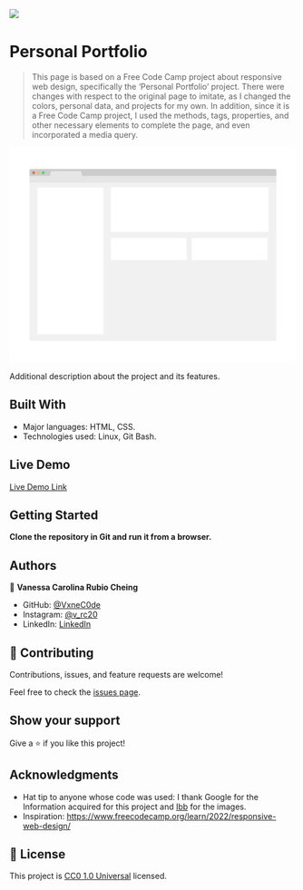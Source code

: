 ![](https://img.shields.io/badge/Uneweb-blue)

# Personal Portfolio

> This page is based on a Free Code Camp project about responsive web design, specifically the ‘Personal Portfolio’ project. There were changes with respect to the original page to imitate, as I changed the colors, personal data, and projects for my own. In addition, since it is a Free Code Camp project, I used the methods, tags, properties, and other necessary elements to complete the page, and even incorporated a media query.

![screenshot](./app_screenshot.png)

Additional description about the project and its features.

## Built With

- Major languages: HTML, CSS.
- Technologies used: Linux, Git Bash.

## Live Demo

[Live Demo Link](https://vxnec0de.github.io/personal_portfolio/)


## Getting Started

**Clone the repository in Git and run it from a browser.**

## Authors

👤 **Vanessa Carolina Rubio Cheing**

- GitHub: [@VxneC0de](https://github.com/VxneC0de)
- Instagram: [@v_rc20](https://www.instagram.com/v_rc20/)
- LinkedIn: [LinkedIn](https://www.linkedin.com/in/vanessa-rubio-7b7492293/)

## 🤝 Contributing

Contributions, issues, and feature requests are welcome!

Feel free to check the [issues page](https://github.com/VxneC0de/personal_portfolio/issues).

## Show your support

Give a ⭐️ if you like this project!

## Acknowledgments

- Hat tip to anyone whose code was used: I thank Google for the Information acquired for this project and [Ibb](https://imgbb.com/) for the images.
- Inspiration: https://www.freecodecamp.org/learn/2022/responsive-web-design/


## 📝 License

This project is [CC0 1.0 Universal](LICENSE) licensed.